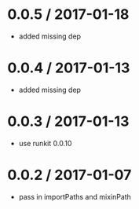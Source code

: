 
0.0.5 / 2017-01-18
==================

  * added missing dep

0.0.4 / 2017-01-13
==================

  * added missing dep

0.0.3 / 2017-01-13
==================

  * use runkit 0.0.10

0.0.2 / 2017-01-07
==================

  * pass in importPaths and mixinPath
